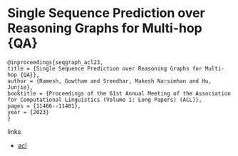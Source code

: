 # Single Sequence Prediction over Reasoning Graphs for Multi-hop {QA}

```
@inproceedings{seqgraph_acl23,
title = {Single Sequence Prediction over Reasoning Graphs for Multi-hop {QA}},
author = {Ramesh, Gowtham and Sreedhar, Makesh Narsimhan and Hu, Junjie},
booktitle = {Proceedings of the 61st Annual Meeting of the Association for Computational Linguistics (Volume 1: Long Papers) (ACL)},
pages = {11466--11481},
year = {2023}
}
```

links
- [acl](https://aclanthology.org/2023.acl-long.642)

